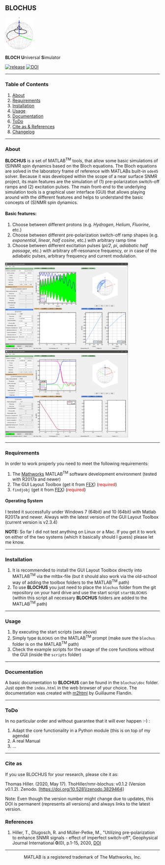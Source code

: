 ## BLOCHUS

<img src="blochus_logo_small.png" alt="BLOCHUS icon" width="96">

**BLOCH** **U**niversal **S**imulator

[![release](https://img.shields.io/github/release/ThoHiller/nmr-blochus.svg)](https://github.com/ThoHiller/nmr-blochus/releases/latest)
[![DOI](https://zenodo.org/badge/264257175.svg)](https://zenodo.org/badge/latestdoi/264257175)
- - -

### Table of Contents
1. [About](#about)
2. [Requirements](#requirements)
3. [Installation](#installation)
4. [Usage](#usage)
5. [Documentation](#documentation)
6. [ToDo](#todo)
7. [Cite as & References](#references)
8. [Changelog](CHANGELOG.md)

- - -
<a name="about"></a>
### About

**BLOCHUS** is a set of MATLAB<sup>TM</sup> tools, that allow some basic simulations of (S)NMR spin dynamics based on the Bloch equations. The Bloch equations are solved in the laboratory frame of reference with MATLABs built-in `ode45` solver. Because it was developed within the scope of a near surface SNMR project, its main features are the simulation of (1) pre-polarization switch-off ramps and (2) excitation pulses. The main front-end to the underlying simulation tools is a graphical user interface (GUI) that allows playing around with the different features and helps to understand the basic concepts of (S)NMR spin dynamics.

#### Basic features:
1. Choose between different protons (e.g. *Hydrogen*, *Helium*, *Fluorine*, etc.)
2. Choose between different pre-polarization switch-off ramp shapes (e.g. *exponential*, *linear*, *half cosine*,  etc.) with arbitrary ramp time 
3. Choose between different excitation pulses (*pi/2*, *pi*, *adiabatic half passage*, etc.) with arbitrary off-resonance frequency, or in case of the adiabatic pulses, arbitrary frequency and current modulation.

<img src="blochus_gui_ahp.png" alt="Adiabatic half passage pulse" width="400">
<img src="blochus_gui_linexp.png" alt="Pre-polarization switch-off ramp" width="400">


- - -
<a name="requirements"></a>
### Requirements

In order to work properly you need to meet the following requirements:

1. The [Mathworks](https://www.mathworks.com) MATLAB<sup>TM</sup> software development environment (tested with R2017a and newer)
2. The GUI Layout Toolbox (get it from [FEX](https://de.mathworks.com/matlabcentral/fileexchange/47982-gui-layout-toolbox)) (<span style="color:red">required</span>)
3. `findjobj` (get it from [FEX](https://de.mathworks.com/matlabcentral/fileexchange/14317-findjobj-find-java-handles-of-matlab-graphic-objects)) (<span style="color:red">required</span>)

#### Operating System

I tested it successfully under Windows 7 (64bit) and 10 (64bit) with Matlab R2017a and newer. Always with the latest version of the GUI Layout Toolbox (current version is v2.3.4)

**NOTE:** So far I did not test anything on Linux or a Mac. If you get it to work on either of the two systems (which it basically should I guess) please let me know.

- - -
<a name="installation"></a>
### Installation

1. It is recommended to install the GUI Layout Toolbox directly into MATLAB<sup>TM</sup> via the mltbx-file (but it should also work via the old-school way of adding the toolbox folders to the MATLAB<sup>TM</sup> path)
2. To use **BLOCHUS** you just need to place the `blochus` folder from  the git repository on your hard drive and use the start script `startBLOCHUS` (within this script all necessary **BLOCHUS** folders are added to the MATLAB<sup>TM</sup> path)

- - -
<a name="usage"></a>
### Usage

1. By executing the start scripts (see above)
2. Simply type `BLOCHUS` on the MATLAB<sup>TM</sup> prompt (make sure the `blochus` folder is on the MATLAB<sup>TM</sup> path)
3. Check the example scripts for the usage of the core functions without the GUI (inside the `scripts` folder)

- - -
<a name="documentation"></a>
### Documentation

A basic documentation to **BLOCHUS** can be found in the `blochus\doc` folder. Just open the `index.html` in the web browser of your choice. The documentation was created with [m2html](https://www.artefact.tk/software/matlab/m2html/) by Guillaume Flandin.

- - -
<a name="todo"></a>
### ToDo

In no particular order and without guarantee that it will ever happen :-) :

1. Adapt the core functionality in a Python module (this is on top of my agenda)
2. A real Manual
3. ...

- - -
<a name="references"></a>
### Cite as
If you use BLOCHUS for your research, please cite it as:

Thomas Hiller. (2020, May 17). ThoHiller/nmr-blochus: v0.1.2 (Version v0.1.2). Zenodo. [https://doi.org/10.5281/zenodo.3829464]

Note: Even though the version number might change due to updates, this DOI is permanent (represents all versions) and always links to the latest version.


### References

1. Hiller, T., Dlugosch, R. and Müller-Petke, M., "Utilizing pre-polarization to enhance SNMR signals - effect of imperfect switch-off", Geophysical Journal International **0**(0), p.1-15, 2020, [DOI](https://doi.org/10.1093/gji/ggaa216)

- - -
<p style="text-align: center;"> MATLAB is a registered trademark of The Mathworks, Inc. </p>